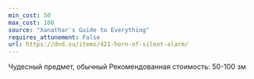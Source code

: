 ```yaml
---
min_cost: 50
max_cost: 100
source: "Xanathar's Guide to Everything"
requires_attunement: False
url: https://dnd.su/items/421-horn-of-silent-alarm/
---
```


Чудесный предмет, обычный
Рекомендованная стоимость: 50-100 зм